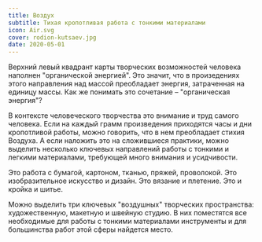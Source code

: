 ```yaml
---
title: Воздух
subtitle: Тихая кропотливая работа с тонкими материалами
icon: Air.svg
cover: rodion-kutsaev.jpg
date: 2020-05-01
---
```


Верхний левый квадрант карты творческих возможностей человека наполнен "органической энергией". Это значит, что в произедениях этого направления над массой преобладает энергия, затраченная на единицу массы. Как же понимать это сочетание – "органическая энергия"?

В контексте человеческого творчества это внимание и труд самого человека. Если на каждый грамм произведения приходятся часы и дни кропотливой работы, можно говорить, что в нем преобладает стихия Воздуха. А если наложить это на сложившиеся практики, можно выделить несколько ключевых направлений работы с тонкими и легкими материалами, требующей много внимания и усидчивости.

Это работа с бумагой, картоном, тканью, пряжей, проволокой. Это изобразительное искусство и дизайн. Это вязание и плетение. Это и кройка и шитье.

Можно выделить три ключевых "воздушных" творческих пространства: художественную, макетную и швейную студию. В них поместятся все необходимые для работы с тонкими материалами инструменты и для большинства работ этой сферы найдется место.
